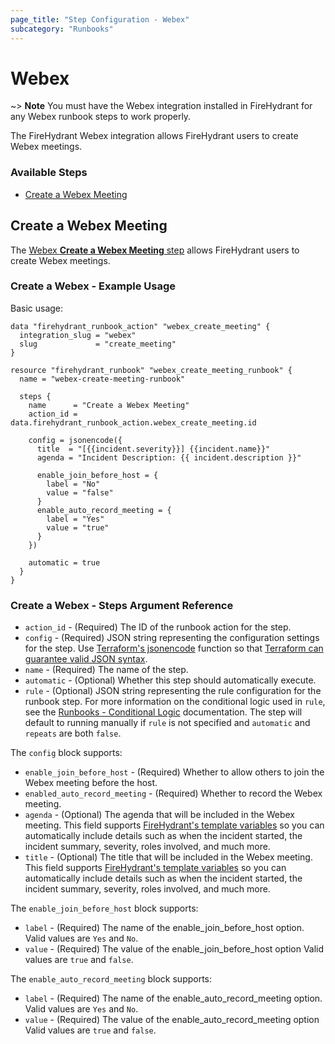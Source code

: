 ```yaml
---
page_title: "Step Configuration - Webex"
subcategory: "Runbooks"
---
```


# Webex

~> **Note** You must have the Webex integration installed in FireHydrant
for any Webex runbook steps to work properly.

The FireHydrant Webex integration allows FireHydrant users to create
Webex meetings.

### Available Steps

* [Create a Webex Meeting](#create-a-webex-meeting)

## Create a Webex Meeting

The [Webex **Create a Webex Meeting** step](https://support.firehydrant.com/hc/en-us/articles/6243302737044-Integrating-with-Webex-Meetings)
allows FireHydrant users to create Webex meetings.

### Create a Webex - Example Usage

Basic usage:
```hcl
data "firehydrant_runbook_action" "webex_create_meeting" {
  integration_slug = "webex"
  slug             = "create_meeting"
}

resource "firehydrant_runbook" "webex_create_meeting_runbook" {
  name = "webex-create-meeting-runbook"

  steps {
    name      = "Create a Webex Meeting"
    action_id = data.firehydrant_runbook_action.webex_create_meeting.id

    config = jsonencode({
      title  = "[{{incident.severity}}] {{incident.name}}"
      agenda = "Incident Description: {{ incident.description }}"

      enable_join_before_host = {
        label = "No"
        value = "false"
      }
      enable_auto_record_meeting = {
        label = "Yes"
        value = "true"
      }
    })

    automatic = true
  }
}
```

### Create a Webex - Steps Argument Reference

* `action_id` - (Required) The ID of the runbook action for the step.
* `config` - (Required) JSON string representing the configuration settings for the step.
  Use [Terraform's jsonencode](https://www.terraform.io/language/functions/jsonencode)
  function so that [Terraform can guarantee valid JSON syntax](https://www.terraform.io/language/expressions/strings#generating-json-or-yaml).
* `name` - (Required) The name of the step.
* `automatic` - (Optional) Whether this step should automatically execute.
* `rule` - (Optional) JSON string representing the rule configuration for the runbook step.
  For more information on the conditional logic used in `rule`, see the
  [Runbooks - Conditional Logic](./runbooks_conditional_logic.md) documentation.
  The step will default to running manually if `rule` is not specified and `automatic` and `repeats` are both `false`.

The `config` block supports:

* `enable_join_before_host` - (Required) Whether to allow others to join the Webex meeting before the host.
* `enabled_auto_record_meeting` - (Required) Whether to record the Webex meeting.
* `agenda` - (Optional) The agenda that will be included in the Webex meeting.
  This field supports [FireHydrant's template variables](https://support.firehydrant.com/hc/en-us/articles/4409136426004-Using-template-variables-in-Runbooks)
  so you can automatically include details such as when the incident started, the incident summary, severity, roles involved, and much more.
* `title` - (Optional) The title that will be included in the Webex meeting.
  This field supports [FireHydrant's template variables](https://support.firehydrant.com/hc/en-us/articles/4409136426004-Using-template-variables-in-Runbooks)
  so you can automatically include details such as when the incident started, the incident summary, severity, roles involved, and much more.

The `enable_join_before_host` block supports:

* `label` - (Required) The name of the enable_join_before_host option.
  Valid values are `Yes` and `No`.
* `value` - (Required) The value of the enable_join_before_host option
  Valid values are `true` and `false`.

The `enable_auto_record_meeting` block supports:

* `label` - (Required) The name of the enable_auto_record_meeting option.
  Valid values are `Yes` and `No`.
* `value` - (Required) The value of the enable_auto_record_meeting option
  Valid values are `true` and `false`.

